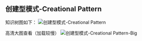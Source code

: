 ## 创建型模式-Creational Pattern

知识树图如下：
![创建型模式-Creational Pattern](https://ws3.sinaimg.cn/large/006tNbRwgy1fv4ex6by37j31kw1egx04.jpg)

高清大图查看（加载较慢）
![创建型模式-Creational Pattern-Big](https://ws4.sinaimg.cn/large/006tNbRwgy1fv4f70k7rmj31kw1egnpd.jpg)
